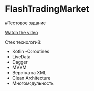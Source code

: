 # FlashTradingMarket
#Тестовое задание

[Watch the video](https://youtu.be/C8E96rNttwU)

Стек технологий: 
-	Kotlin
-Coroutines
-	LiveData
-	Dagger
-	MVVM
-	Верстка на XML
-	Clean Architecture 
-	Многомодульность

